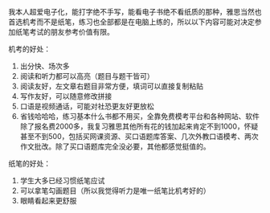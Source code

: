 我本人超爱电子化，能打字绝不手写，能看电子书绝不看纸质的那种，雅思当然也首选机考而不是纸笔，练习也全部都是在电脑上练的，所以以下内容可能对决定参加纸笔考试的朋友参考价值有限。

机考的好处：

1. 出分快、场次多 
2. 阅读和听力都可以高亮（题目与题干皆可）
3. 阅读友好，左文章右题目非常方便，填词可以直接复制粘贴  
4. 写作友好，可以随意修改拼接 
5. 口语是视频通话，可能对社恐更友好更放松
6. 省钱哈哈哈，练习基本什么书都不用买，全靠免费模考平台和各种网站、软件
   除了报名费2000多，我复习雅思其他所有花的钱加起来肯定不到1000，怀疑甚至不到500，包括买网课资源、买口语题库答案、几次外教口语模考、两次作文批改。除了买口语题库完全没必要，其他都感觉挺值的。



纸笔的好处：

1. 学生大多已经习惯纸笔应试
2. 可以拿笔勾画题目（所以我觉得听力是唯一纸笔比机考好的）
3. 眼睛看起来更舒服

